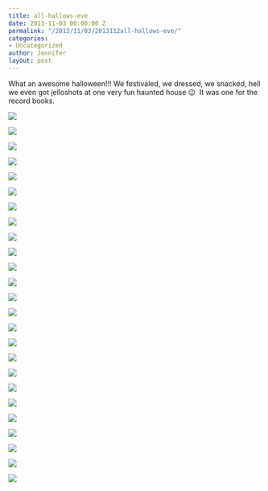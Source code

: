 ```yaml
---
title: all-hallows-eve
date: 2013-11-03 00:00:00 Z
permalink: "/2013/11/03/2013112all-hallows-eve/"
categories:
- Uncategorized
author: Jennifer
layout: post
---
```


What an awesome halloween!!! We festivaled, we dressed, we snacked, hell we even got jelloshots at one very fun haunted house 😉&nbsp; It was one for the record books.

<div class="image-gallery-wrapper">
  <p>
    <img src="http://static1.squarespace.com/static/50db6bb3e4b015296cd43789/50dfa5b1e4b0dc6320e0b5ea/5275041de4b06f1a7db174ed/1430547638500/2013-10-27+12.02.27.jpg.27.jpg?format=original" />
  </p>

  <p>
    <img src="http://static1.squarespace.com/static/50db6bb3e4b015296cd43789/50dfa5b1e4b0dc6320e0b5ea/52750435e4b06f1a7db17506/1430547674860/2013-10-27+12.02.11.jpg.11.jpg?format=original" />
  </p>

  <p>
    <img src="http://static1.squarespace.com/static/50db6bb3e4b015296cd43789/50dfa5b1e4b0dc6320e0b5ea/5275044ce4b06f1a7db17519/1383448715640/2013-10-27+11.59.02.jpg.02.jpg?format=original" />
  </p>

  <p>
    <img src="http://static1.squarespace.com/static/50db6bb3e4b015296cd43789/50dfa5b1e4b0dc6320e0b5ea/5275046fe4b06f1a7db17532/1383448873602/2013-10-27+11.57.22.jpg.22.jpg?format=original" />
  </p>

  <p>
    <img src="http://static1.squarespace.com/static/50db6bb3e4b015296cd43789/50dfa5b1e4b0dc6320e0b5ea/5275065be4b070cdcec05060/1383401080106/2013-10-27+10.55.23.jpg.23.jpg?format=original" />
  </p>

  <p>
    <img src="http://static1.squarespace.com/static/50db6bb3e4b015296cd43789/50dfa5b1e4b0dc6320e0b5ea/527504c5e4b06f1a7db1756e/1383400677026/2013-10-27+11.56.41.jpg.41.jpg?format=original" />
  </p>

  <p>
    <img src="http://static1.squarespace.com/static/50db6bb3e4b015296cd43789/50dfa5b1e4b0dc6320e0b5ea/52750522e4b0ca19be78cb79/1383400755134/2013-10-27+11.52.46.jpg.46.jpg?format=original" />
  </p>

  <p>
    <img src="http://static1.squarespace.com/static/50db6bb3e4b015296cd43789/50dfa5b1e4b0dc6320e0b5ea/5275053ae4b0ca19be78cb90/1383400782917/2013-10-27+11.52.40.jpg.40.jpg?format=original" />
  </p>

  <p>
    <img src="http://static1.squarespace.com/static/50db6bb3e4b015296cd43789/50dfa5b1e4b0dc6320e0b5ea/52750559e4b0ca19be78cbba/1383400807050/2013-10-27+11.51.50.jpg.50.jpg?format=original" />
  </p>

  <p>
    <img src="http://static1.squarespace.com/static/50db6bb3e4b015296cd43789/50dfa5b1e4b0dc6320e0b5ea/52750585e4b0ca19be78cbf1/1383449149609/2013-10-27+11.03.11.jpg.11.jpg?format=original" />
  </p>

  <p>
    <img src="http://static1.squarespace.com/static/50db6bb3e4b015296cd43789/50dfa5b1e4b0dc6320e0b5ea/527505c8e4b070cdcec04ff5/1383400941075/2013-10-27+11.03.07.jpg.07.jpg?format=original" />
  </p>

  <p>
    <img src="http://static1.squarespace.com/static/50db6bb3e4b015296cd43789/50dfa5b1e4b0dc6320e0b5ea/527505f4e4b070cdcec0500f/1383400963858/2013-10-27+10.58.06.jpg.06.jpg?format=original" />
  </p>

  <p>
    <img src="http://static1.squarespace.com/static/50db6bb3e4b015296cd43789/50dfa5b1e4b0dc6320e0b5ea/5275060ae4b070cdcec05021/1383448589199/2013-10-27+10.55.45.jpg.45.jpg?format=original" />
  </p>

  <p>
    <img src="http://static1.squarespace.com/static/50db6bb3e4b015296cd43789/50dfa5b1e4b0dc6320e0b5ea/5275056de4b0ca19be78cbc8/1383400832152/2013-10-27+11.47.18.jpg.18.jpg?format=original" />
  </p>

  <p>
    <img src="http://static1.squarespace.com/static/50db6bb3e4b015296cd43789/50dfa5b1e4b0dc6320e0b5ea/527505a8e4b0ca19be78cc0b/1383400899812/2013-10-27+11.03.08.jpg.08.jpg?format=original" />
  </p>

  <p>
    <img src="http://static1.squarespace.com/static/50db6bb3e4b015296cd43789/50dfa5b1e4b0dc6320e0b5ea/52750871e4b02d3f058e0dd3/1430547668981/2013-10-22+20.03.37.jpg.37.jpg?format=original" />
  </p>

  <p>
    <img src="http://static1.squarespace.com/static/50db6bb3e4b015296cd43789/50dfa5b1e4b0dc6320e0b5ea/52751942e4b0af356e26f6b4/1383405929369/2013-10-22+20.28.59+HDR.jpg.59+HDR.jpg?format=original" />
  </p>

  <p>
    <img src="http://static1.squarespace.com/static/50db6bb3e4b015296cd43789/50dfa5b1e4b0dc6320e0b5ea/5275196ee4b0af356e26f6dd/1383405966935/2013-10-22+20.26.56+HDR.jpg.56+HDR.jpg?format=original" />
  </p>

  <p>
    <img src="http://static1.squarespace.com/static/50db6bb3e4b015296cd43789/50dfa5b1e4b0dc6320e0b5ea/52751888e4b0ad8b178b99be/1383405724986/2013-10-29+18.19.48+HDR.jpg.48+HDR.jpg?format=original" />
  </p>

  <p>
    <img src="http://static1.squarespace.com/static/50db6bb3e4b015296cd43789/50dfa5b1e4b0dc6320e0b5ea/527518a2e4b0ad8b178b99d9/1383405760639/2013-10-29+18.20.07+HDR.jpg.07+HDR.jpg?format=original" />
  </p>

  <p>
    <img src="http://static1.squarespace.com/static/50db6bb3e4b015296cd43789/50dfa5b1e4b0dc6320e0b5ea/52751868e4b0ad8b178b999c/1430547600029/2013-10-29+18.27.58.jpg.58.jpg?format=original" />
  </p>

  <p>
    <img src="http://static1.squarespace.com/static/50db6bb3e4b015296cd43789/50dfa5b1e4b0dc6320e0b5ea/52751714e4b04aa465ebd80d/1383405363672/2013-10-31+18.12.26.jpg.26.jpg?format=original" />
  </p>

  <p>
    <img src="http://static1.squarespace.com/static/50db6bb3e4b015296cd43789/50dfa5b1e4b0dc6320e0b5ea/52751739e4b04aa465ebd82d/1383405403687/2013-10-31+18.12.37.jpg.37.jpg?format=original" />
  </p>

  <p>
    <img src="http://static1.squarespace.com/static/50db6bb3e4b015296cd43789/50dfa5b1e4b0dc6320e0b5ea/52751761e4b057c7282a7d49/1383405443788/2013-10-31+18.17.56.jpg.56.jpg?format=original" />
  </p>

  <p>
    <img src="http://static1.squarespace.com/static/50db6bb3e4b015296cd43789/50dfa5b1e4b0dc6320e0b5ea/527516fce4b04aa465ebd7fb/1383405328551/2013-10-31+18.19.09.jpg.09.jpg?format=original" />
  </p>
</div>

